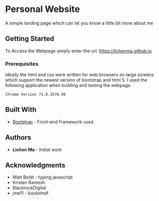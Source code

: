 # Personal Website

A simple landing page which can let you know a little bit more about me 


## Getting Started

To Access the Webpage simply enter the url: https://lichenma.github.io 


### Prerequisites

Ideally the html and css were written for web browsers on large screens which support the newest version of bootstrap and html 5.
I used the following application when building and testing the webpage.

```
Chrome Version 71.0.3578.98
```


## Built With

* [Bootstrap](https://getbootstrap.com/docs/4.2/getting-started/download/) - Front-end Framework used



## Authors

* **Lichen Ma** - *Initial work* 



## Acknowledgments

* Matt Boldt - typing javascript
* Kristen Ramesh 
* BlackrockDigital
* jme11 - bookshelf
